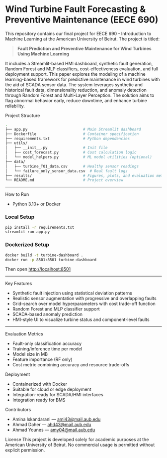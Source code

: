 # Wind Turbine Fault Forecasting & Preventive Maintenance (EECE 690)

This repository contains our final project for EECE 690 - Introduction to Machine Learning at the American University of Beirut. The project is titled:

> **Fault Prediction and Preventive Maintenance for Wind Turbines Using Machine Learning**

It includes a Streamlit-based HMI dashboard, synthetic fault generation, Random Forest and MLP classifiers, cost-effectiveness evaluation, and full deployment support.
This paper explores the modeling of a machine learning-based framework for predictive maintenance in wind turbines with the aid of SCADA sensor data. The system leverages synthetic and historical fault data, dimensionality reduction,
and anomaly detection through Random Forest and Multi-Layer Perception. The solution aims to flag abnormal behavior early, reduce downtime, and enhance turbine reliability.

Project Structure

```bash
.
├── app.py                         # Main Streamlit dashboard
├── Dockerfile                     # Container specification
├── requirements.txt               # Python dependencies
├── utils/
│   ├── __init__.py                # Init file
│   ├── cost_forecast.py           # Cost calculation logic
│   └── model_helpers.py           # ML model utilities (optional)
├── data/
│   ├── turbine_T01_data.csv       # Healthy sensor readings
│   └── failure_only_sensor_data.csv  # Real fault logs
├── results/                       # Figures, plots, and evaluation metrics
└── README.md                      # Project overview
```

---

How to Run

- Python 3.10+ or Docker

### Local Setup
```bash
pip install -r requirements.txt
streamlit run app.py
```

### Dockerized Setup
```bash
docker build -t turbine-dashboard .
docker run -p 8501:8501 turbine-dashboard
```
Then open [http://localhost:8501](http://localhost:8501)

---

Key Features
- Synthetic fault injection using statistical deviation patterns
- Realistic sensor augmentation with progressive and overlapping faults
- Grid-search over model hyperparameters with cost trade-off function
- Random Forest and MLP classifier support
- SCADA-based anomaly prediction
- HMI-style UI to visualize turbine status and component-level faults

---
Evaluation Metrics
- Fault-only classification accuracy
- Training/inference time per model
- Model size in MB
- Feature importance (RF only)
- Cost metric combining accuracy and resource trade-offs

 Deployment
- Containerized with Docker
- Suitable for cloud or edge deployment
- Integration-ready for SCADA/HMI interfaces
- Integration ready for BMS

Contributors
- Amina Iskandarani — ami43@mail.aub.edu
- Ahmad Daher — ahd43@mail.aub.edu
- Ahmad Younes — amy04@mail.aub.edu

License
This project is developed solely for academic purposes at the American University of Beirut. No commercial usage is permitted without explicit permission.



